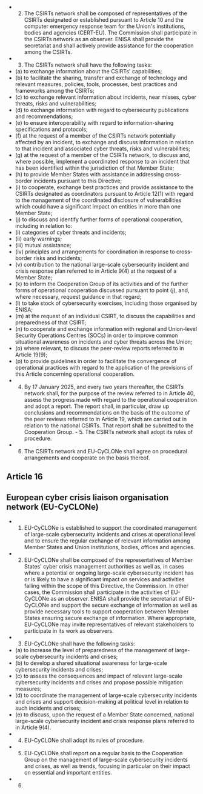 - 2. The  CSIRTs  network  shall  be  composed  of  representatives  of  the  CSIRTs  designated  or  established  pursuant  to Article  10  and  the  computer  emergency response team for  the Union's institutions,  bodies and  agencies (CERT-EU). The Commission shall participate in the CSIRTs network as an observer. ENISA shall provide the secretariat and shall actively provide assistance for the cooperation among the CSIRTs.
- 3. The CSIRTs network shall have the following tasks:
- (a) to exchange information about the CSIRTs' capabilities;
- (b) to  facilitate  the  sharing,  transfer  and  exchange  of  technology  and  relevant  measures,  policies,  tools,  processes,  best practices and frameworks among the CSIRTs;
- (c) to exchange relevant information about incidents, near misses, cyber threats, risks and vulnerabilities;
- (d) to exchange information with regard to cybersecurity publications and recommendations;
- (e) to ensure interoperability with regard to information-sharing specifications and protocols;
- (f) at  the  request  of  a  member  of  the  CSIRTs  network  potentially  affected  by  an  incident,  to  exchange  and  discuss information in relation to that incident and associated cyber threats, risks and vulnerabilities;
- (g) at the request of a member of the CSIRTs network, to discuss and, where possible, implement a coordinated response to an incident that has been identified within the jurisdiction of that Member State;
- (h) to provide Member States with assistance in addressing cross-border incidents pursuant to this Directive;
- (i) to  cooperate,  exchange  best  practices  and  provide  assistance  to  the  CSIRTs  designated  as  coordinators  pursuant  to Article  12(1)  with  regard  to  the  management  of  the  coordinated  disclosure  of  vulnerabilities  which  could  have  a significant impact on entities in more than one Member State;
- (j) to discuss and identify further forms of operational cooperation, including in relation to:
- (i) categories of cyber threats and incidents;
- (ii) early warnings;
- (iii) mutual assistance;
- (iv) principles and arrangements for coordination in response to cross-border risks and incidents;
- (v) contribution to the national large-scale cybersecurity incident and crisis response plan referred to in Article 9(4) at the request of a Member State;
- (k) to  inform  the  Cooperation  Group  of  its  activities  and  of  the  further  forms  of  operational  cooperation  discussed pursuant to point (j), and, where necessary, request guidance in that regard;
- (l) to take stock of cybersecurity exercises, including those organised by ENISA;
- (m) at the request of an individual CSIRT, to discuss the capabilities and preparedness of that CSIRT;
- (n) to cooperate and exchange information with regional and Union-level Security Operations Centres (SOCs) in order to improve common situational awareness on incidents and cyber threats across the Union;
- (o) where relevant, to discuss the peer-review reports referred to in Article 19(9);
- (p) to provide guidelines in order to facilitate the convergence of operational practices with regard to the application of the provisions of this Article concerning operational cooperation.
- 4. By 17 January 2025, and every two years thereafter, the CSIRTs network shall, for the purpose of the review referred to in Article 40, assess the progress made with regard to the operational cooperation and adopt a report. The report shall, in  particular,  draw  up  conclusions  and  recommendations on the basis of  the outcome of  the peer  reviews referred to in Article  19,  which  are  carried  out  in  relation  to  the  national  CSIRTs.  That  report  shall  be  submitted  to  the  Cooperation Group. - 5. The CSIRTs network shall adopt its rules of procedure.
- 6. The CSIRTs network and EU-CyCLONe shall agree on procedural arrangements and cooperate on the basis thereof.
## Article 16
## European cyber crisis liaison organisation network (EU-CyCLONe)
- 1. EU-CyCLONe is established to support the coordinated management of large-scale cybersecurity incidents and crises at  operational  level  and  to  ensure  the  regular  exchange  of  relevant  information  among  Member  States  and  Union institutions, bodies, offices and agencies.
- 2. EU-CyCLONe shall be composed of the representatives of Member States' cyber crisis management authorities as well as, in cases where a potential or ongoing large-scale cybersecurity incident has or is likely to have a significant impact on services  and  activities  falling  within  the  scope  of  this  Directive,  the  Commission.  In  other  cases,  the  Commission  shall participate in the activities of EU-CyCLONe as an observer.
ENISA shall  provide  the  secretariat  of  EU-CyCLONe  and  support  the  secure  exchange  of  information  as  well  as  provide necessary tools to support cooperation between Member States ensuring secure exchange of information.
Where appropriate, EU-CyCLONe may invite representatives of relevant stakeholders to participate in its work as observers.
- 3. EU-CyCLONe shall have the following tasks:
- (a) to increase the level of preparedness of the management of large-scale cybersecurity incidents and crises;
- (b) to develop a shared situational awareness for large-scale cybersecurity incidents and crises;
- (c) to assess the consequences and impact of relevant large-scale cybersecurity incidents and crises and propose possible mitigation measures;
- (d) to  coordinate  the  management  of  large-scale  cybersecurity  incidents  and  crises  and  support  decision-making  at political level in relation to such incidents and crises;
- (e) to  discuss,  upon  the  request  of  a  Member  State  concerned,  national  large-scale  cybersecurity  incident  and  crisis response plans referred to in Article 9(4).
- 4. EU-CyCLONe shall adopt its rules of procedure.
- 5. EU-CyCLONe  shall  report  on  a  regular  basis  to  the  Cooperation  Group  on  the  management  of large-scale cybersecurity  incidents  and  crises,  as  well  as  trends,  focusing  in  particular  on  their  impact  on  essential  and  important entities.
- 6. 